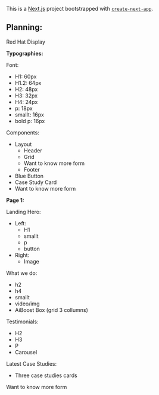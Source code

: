 This is a [Next.js](https://nextjs.org/) project bootstrapped with [`create-next-app`](https://github.com/vercel/next.js/tree/canary/packages/create-next-app).

## Planning:

Red Hat Display

**Typographies:**

Font:

- H1: 60px
- H1.2: 64px
- H2: 48px
- H3: 32px
- H4: 24px
- p: 18px
- smallt: 16px
- bold p: 16px

Components:

- Layout
    - Header
    - Grid
    - Want to know more form
    - Footer
- Blue Button
- Case Study Card
- Want to know more form

**Page 1:**

Landing Hero:

- Left:
    - H1
    - smallt
    - p
    - button
- Right:
    - Image

What we do:

- h2
- h4
- smallt
- video/img
- AiBoost Box (grid 3 collumns)

Testimonials:

- H2
- H3
- P
- Carousel

Latest Case Studies:

- Three case studies cards

Want to know more form
